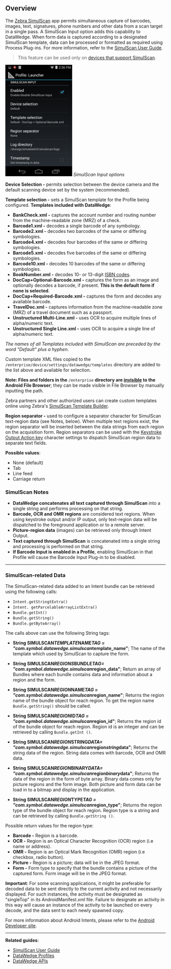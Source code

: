 <h2 id="overview">Overview</h2>
<p>The <a href="../../../../../simulscan">Zebra SimulScan</a> app permits simultaneous capture of barcodes, images, text, signatures, phone numbers and other data from a scan target in a single pass. A SimulScan Input option adds this capability to DataWedge. When form data is captured according to a designated SimulScan template, data can be processed or formatted as required using Process Plug-ins. For more information, refer to the <a href="../../../../../simulscan">SimulScan User Guide</a>. </p>
<blockquote>
  <p>This feature can be used only on <a href="../../../../../simulscan">devices that support SimulScan</a>. </p>
</blockquote>
<p><img style="height:350px" src="simulscan_input.png"/>
<em>SimulScan Input options</em>
<br></p>
<p><strong>Device Selection -</strong> permits selection between the device camera and the default scanning device set by the system (recommended).</p>
<p><strong>Template selection -</strong> sets a SimulScan template for the Profile being configured. <strong>Templates included with DataWedge</strong>:</p>
<ul>
<li><strong>BankCheck.xml -</strong> captures the account number and routing number from the machine-readable zone (MRZ) of a check.</li>
<li><strong>Barcode1.xml -</strong> decodes a single barcode of any symbology.</li>
<li><strong>Barcode2.xml -</strong> decodes two barcodes of the same or differing symbologies.</li>
<li><strong>Barcode4.xml -</strong> decodes four barcodes of the same or differing symbologies.</li>
<li><strong>Barcode5.xml -</strong> decodes five barcodes of the same or differing symbologies.</li>
<li><strong>Barcode10.xml -</strong> decodes 10 barcodes of the same or differing symbologies.</li>
<li><strong>BookNumber.xml -</strong> decodes 10- or 13-digit <a href="http://www.isbn.org/faqs_general_questions">ISBN codes</a>.</li>
<li><strong>DocCap+Optional-Barcode.xml -</strong> captures the form as an image and optionally decodes a barcode, if present. <strong>This is the default form if none is selected</strong>.</li>
<li><strong>DocCap+Required-Barcode.xml -</strong> captures the form and decodes any available barcode.</li>
<li><strong>TravelDoc.xml -</strong> captures information from the machine-readable zone (MRZ) of a travel document such as a passport.</li>
<li><strong>Unstructured Multi-Line.xml -</strong> uses OCR to acquire multiple lines of alpha/numeric text.</li>
<li><strong>Unstructured Single Line.xml -</strong> uses OCR to acquire a single line of alpha/numeric text.</li>
</ul>
<p><em>The names of all Templates included with SimulScan are preceded by the word "Default" plus a hyphen</em>.</p>
<p>Custom template XML files copied to the <code>/enterprise/device/settings/datawedge/templates</code> directory are added to the list above and available for selection. </p>
<p><strong>Note: Files and folders in the</strong> <code>/enterprise</code> <strong>directory are <u>invisible</u> to the Android File Browser</strong>; they can be made visible in File Browser by manually inputting the path.</p>
<p>Zebra partners and other authorized users can create custom templates online using Zebra's <a href="../../../../../simulscan/1-1/guide/templatebuilder">SimulScan Template Builder</a>. </p>
<p><strong>Region separator -</strong> used to configure a separator character for SimulScan text-region data (see Notes, below). When multiple text regions exist, the region separator will be inserted between the data strings from each region on the acquisition form. Region separators can be used with the <a href="../../output/keystroke">Keystroke Output Action key</a> character settings to dispatch SimulScan region data to separate text fields.</p>
<p><strong>Possible values</strong>:</p>
<ul>
<li>None (default)</li>
<li>Tab</li>
<li>Line feed </li>
<li>Carriage return </li>
</ul>
<h3 id="simulscannotes">SimulScan Notes</h3>
<ul>
<li><strong>DataWedge concatenates all text captured through SimulScan</strong> into a single string and performs processing on that string. </li>
<li><strong>Barcode, OCR and OMR regions</strong> are considered text regions. When using keystroke output and/or IP output, only text-region data will be dispatched to the foreground application or to a remote server.</li>
<li><strong>Picture-region data</strong> (images) can be retrieved only through Intent Output.</li>
<li><strong>Text captured through SimulScan</strong> is concatenated into a single string and processing is performed on that string.</li>
<li><strong>If Barcode Input is enabled in a Profile</strong>, enabling SimulScan in that Profile will cause the Barcode Input Plug-in to be disabled. </li>
</ul>
<hr />
<h3 id="simulscanrelateddata">SimulScan-related Data</h3>
<p>The SimulScan-related data added to an Intent bundle can be retrieved using the following calls: </p>
<ul>
<li><code>Intent.getStringtExtra()</code></li>
<li><code>Intent. getParcelableArrayListExtra()</code></li>
<li><code>Bundle.getInt()</code></li>
<li><code>Bundle.getString()</code></li>
<li><code>Bundle.getByteArray()</code></li>
</ul>
<!-- * `Intent.getSerializableExtra()` -->
<p>The calls above can use the following String tags:</p>
<ul>
<li><p><strong>String SIMULSCAN<em>TEMPLATE</em>NAME<em>TAG = "com.symbol.datawedge.simulscan</em>template_name"</strong>; The name of the template which used by SimulScan to capture the form.</p></li>
<li><p><strong>String SIMULSCAN<em>REGIONS</em>BUNDLE<em>TAG= "com.symbol.datawedge.simulscan</em>region_data"</strong>; Return an array of Bundles where each bundle contains data and information about a region and the form.</p></li>
<li><p><strong>String SIMULSCAN<em>REGION</em>NAME<em>TAG = "com.symbol.datawedge.simulscan</em>region_name"</strong>; Returns the region name of the bundle object for reach region. To get the region name <code>Bundle.getString()</code> should be called.</p></li>
<li><p><strong>String SIMULSCAN<em>REGION</em>ID<em>TAG = "com.symbol.datawedge.simulscan</em>region_id"</strong>; Returns the region id of the bundle object for reach region. Region id is an integer and can be retrieved by calling <code>Bundle.getInt ()</code>.</p></li>
<li><p><strong>String SIMULSCAN<em>REGION</em>STRING<em>DATA= "com.symbol.datawedge.simulscan</em>region<em>string</em>data"</strong>; Returns the string data of the region. String data comes with barcode, OCR and OMR data.</p></li>
<li><p><strong>String SIMULSCAN<em>REGION</em>BINARY<em>DATA= "com.symbol.datawedge.simulscan</em>region<em>binary</em>data"</strong>;
Returns the data of the region in the form of byte array. Binary data comes only for picture regions and the form image. Both picture and form data can be load in to a bitmap and display in the application.</p></li>
<li><p><strong>String SIMULSCAN<em>REGION</em>TYPE<em>TAG = "com.symbol.datawedge.simulscan</em>region_type"</strong>; Returns the region type of the bundle object for reach region. Region type is a string and can be retrieved by calling <code>Bundle.getString ()</code>. </p></li>
</ul>
<p>Possible return values for the region type:</p>
<ul>
<li><strong>Barcode -</strong> Region is a barcode.</li>
<li><strong>OCR -</strong> Region is an Optical Character Recognition (OCR) region (i.e name or address). </li>
<li><strong>OMR -</strong> Region is an Optical Mark Recognition (OMR) region (i.e checkbox, radio button).</li>
<li><strong>Picture -</strong> Region is a picture; data will be in the JPEG format.</li>
<li><strong>Form -</strong> Form type to specify that the bundle contains a picture of the captured form. Form image will be in the JPEG format.</li>
</ul>
<p><strong>Important</strong>: For some scanning applications, it might be preferable for decoded data to be sent directly to the current activity and not necessarily displayed. For such instances, the activity must be designated  as "singleTop" in its AndroidManifest.xml file. Failure to designate an activity in this way will cause an instance of the activity to be launched on every decode, and the data sent to each newly spawned copy. </p>
<p>For more information about Android Intents, please refer to the <a href="https://developer.android.com/guide/components/intents-filters.html">Android Developer site</a>.</p>
<hr />
<p><strong>Related guides</strong>:</p>
<ul>
<li><a href="../../../../../simulscan">SimulScan User Guide</a> </li>
<li><a href="../../profiles">DataWedge Profiles</a></li>
<li><a href="../../api">DataWedge APIs</a> </li>
</ul>